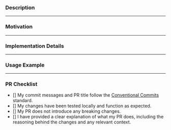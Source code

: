 ### Description
<!-- Explain What this PR does -->

---
### Motivation
<!-- Explain why you are making this PR -->

---

### **Implementation Details**
<!-- Explain how your implemenation meets your goal -->
---

### Usage Example
<!-- If you are adding or editing functions/events show usage examples -->
---

### PR Checklist
- []  My commit messages and PR title follow the [Conventional Commits](https://www.conventionalcommits.org/en/v1.0.0/) standard.
- []  My changes have been tested locally and function as expected.
- []  My PR does not introduce any breaking changes.
- []  I have provided a clear explanation of what my PR does, including the reasoning behind the changes and any relevant context.
